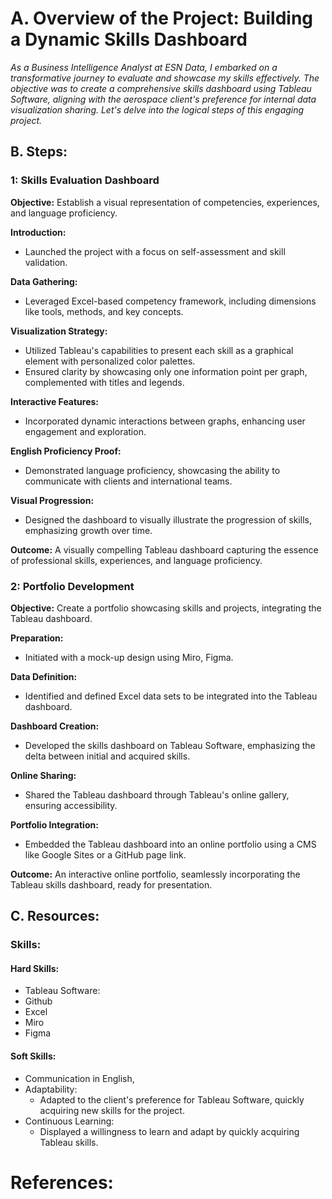 # A. Overview of the Project: Building a Dynamic Skills Dashboard

*As a Business Intelligence Analyst at ESN Data, I embarked on a transformative journey to evaluate and showcase my skills effectively. The objective was to create a comprehensive skills dashboard using Tableau Software, aligning with the aerospace client's preference for internal data visualization sharing. Let's delve into the logical steps of this engaging project.*

## B. Steps:

### 1: Skills Evaluation Dashboard

**Objective:** Establish a visual representation of competencies, experiences, and language proficiency.

**Introduction:**
- Launched the project with a focus on self-assessment and skill validation.

**Data Gathering:**
- Leveraged Excel-based competency framework, including dimensions like tools, methods, and key concepts.

**Visualization Strategy:**
- Utilized Tableau's capabilities to present each skill as a graphical element with personalized color palettes.
- Ensured clarity by showcasing only one information point per graph, complemented with titles and legends.

**Interactive Features:**
- Incorporated dynamic interactions between graphs, enhancing user engagement and exploration.

**English Proficiency Proof:**
- Demonstrated language proficiency, showcasing the ability to communicate with clients and international teams.

**Visual Progression:**
- Designed the dashboard to visually illustrate the progression of skills, emphasizing growth over time.

**Outcome:** A visually compelling Tableau dashboard capturing the essence of professional skills, experiences, and language proficiency.

### 2: Portfolio Development

**Objective:** Create a portfolio showcasing skills and projects, integrating the Tableau dashboard.

**Preparation:**
- Initiated with a mock-up design using Miro, Figma.

**Data Definition:**
- Identified and defined Excel data sets to be integrated into the Tableau dashboard.

**Dashboard Creation:**
- Developed the skills dashboard on Tableau Software, emphasizing the delta between initial and acquired skills.

**Online Sharing:**
- Shared the Tableau dashboard through Tableau's online gallery, ensuring accessibility.

**Portfolio Integration:**
- Embedded the Tableau dashboard into an online portfolio using a CMS like Google Sites or a GitHub page link.

**Outcome:** An interactive online portfolio, seamlessly incorporating the Tableau skills dashboard, ready for presentation.

## C. Resources:

### Skills:

#### Hard Skills:
- Tableau Software:
- Github 
- Excel
- Miro
- Figma

#### Soft Skills:
-  Communication in English,
- Adaptability:
    -  Adapted to the client's preference for Tableau Software, quickly acquiring new skills for the project.
- Continuous Learning:
     -  Displayed a willingness to learn and adapt by quickly acquiring Tableau skills.
# References:
